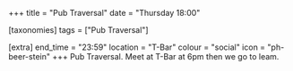+++
title = "Pub Traversal"
date = "Thursday 18:00"

[taxonomies]
tags = ["Pub Traversal"]

[extra]
end_time = "23:59"
location = "T-Bar"
colour = "social"
icon = "ph-beer-stein"
+++
Pub Traversal. Meet at T-Bar at 6pm then we go to leam.